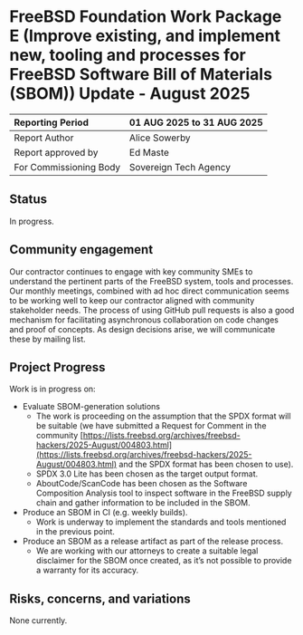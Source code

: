 # FreeBSD Foundation Work Package E (Improve existing, and implement new, tooling and processes for FreeBSD Software Bill of Materials (SBOM)) Update \- August 2025

| Reporting Period | 01 AUG 2025 to 31 AUG 2025 |
| :---- | :---- |
| Report Author | Alice Sowerby |
| Report approved by | Ed Maste |
| For Commissioning Body | Sovereign Tech Agency |

## Status

In progress.

## Community engagement

Our contractor continues to engage with key community SMEs to understand the pertinent parts of the FreeBSD system, tools and processes. Our monthly meetings, combined with ad hoc direct communication seems to be working well to keep our contractor aligned with community stakeholder needs. The process of using GitHub pull requests is also a good mechanism for facilitating asynchronous collaboration on code changes and proof of concepts. As design decisions arise, we will communicate these by mailing list.

## Project Progress

Work is in progress on:

* Evaluate SBOM-generation solutions	  
  * The work is proceeding on the assumption that the SPDX format will be suitable (we have submitted a Request for Comment in the community [https://lists.freebsd.org/archives/freebsd-hackers/2025-August/004803.html](https://lists.freebsd.org/archives/freebsd-hackers/2025-August/004803.html) and the SPDX format has been chosen to use).  
  * SPDX 3.0 Lite has been chosen as the target output format.  
  * AboutCode/ScanCode has been chosen as the Software Composition Analysis tool to inspect software in the FreeBSD supply chain and gather information to be included in the SBOM.  
* Produce an SBOM in CI (e.g. weekly builds).  
  * Work is underway to implement the standards and tools mentioned in the previous point.  
* Produce an SBOM as a release artifact as part of the release process.  
  * We are working with our attorneys to create a suitable legal disclaimer for the SBOM once created, as it’s not possible to provide a warranty for its accuracy.

## Risks, concerns, and variations

None currently.